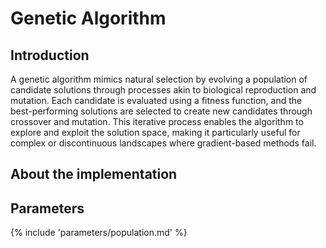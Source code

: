 # Genetic Algorithm


## Introduction

A genetic algorithm mimics natural selection by evolving a population of candidate solutions through processes akin to biological reproduction and mutation. Each candidate is evaluated using a fitness function, and the best-performing solutions are selected to create new candidates through crossover and mutation. This iterative process enables the algorithm to explore and exploit the solution space, making it particularly useful for complex or discontinuous landscapes where gradient-based methods fail.


## About the implementation



## Parameters

{% include 'parameters/population.md' %}
